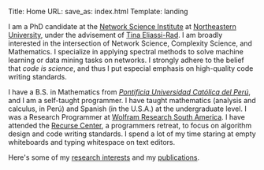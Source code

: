 Title: Home
URL:
save_as: index.html
Template: landing


I am a PhD candidate at the [Network Science
Institute](https://www.networkscienceinstitute.com/) at [Northeastern
University](https://www.northeastern.edu/), under the advisement of [Tina
Eliassi-Rad](http://eliassi.org/).  I am broadly interested in the intersection
of Network Science, Complexity Science, and Mathematics.  I specialize in
applying spectral methods to solve machine learning or data mining tasks on
networks.  I strongly adhere to the belief that *code is science*, and thus I
put especial emphasis on high-quality code writing standards.

I have a B.S. in Mathematics from [*Pontificia Universidad Católica del
Perú*](http://www.pucp.edu.pe/), and I am a self-taught programmer.  I have
taught mathematics (analysis and calculus, in Perú) and Spanish (in the U.S.A.)
at the undergraduate level.  I was a Research Programmer at [Wolfram Research
South America](https://www.wolfram.com/).  I have attended the [Recurse
Center](https://www.recurse.com), a programmers retreat, to focus on algorithm
design and code writing standards.  I spend a lot of my time staring at empty
whiteboards and typing whitespace on text editors.

Here's some of my [research interests](/projects.html) and my
[publications](/science.html).
